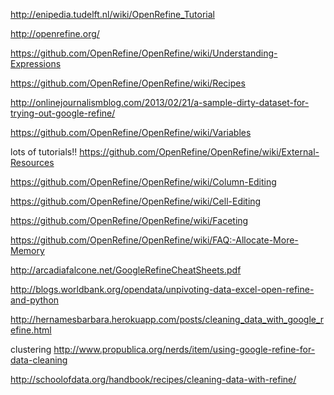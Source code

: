 http://enipedia.tudelft.nl/wiki/OpenRefine_Tutorial

http://openrefine.org/

https://github.com/OpenRefine/OpenRefine/wiki/Understanding-Expressions

https://github.com/OpenRefine/OpenRefine/wiki/Recipes

http://onlinejournalismblog.com/2013/02/21/a-sample-dirty-dataset-for-trying-out-google-refine/

https://github.com/OpenRefine/OpenRefine/wiki/Variables

lots of tutorials!!
https://github.com/OpenRefine/OpenRefine/wiki/External-Resources

https://github.com/OpenRefine/OpenRefine/wiki/Column-Editing

https://github.com/OpenRefine/OpenRefine/wiki/Cell-Editing

https://github.com/OpenRefine/OpenRefine/wiki/Faceting

https://github.com/OpenRefine/OpenRefine/wiki/FAQ:-Allocate-More-Memory

http://arcadiafalcone.net/GoogleRefineCheatSheets.pdf

http://blogs.worldbank.org/opendata/unpivoting-data-excel-open-refine-and-python

http://hernamesbarbara.herokuapp.com/posts/cleaning_data_with_google_refine.html

clustering
http://www.propublica.org/nerds/item/using-google-refine-for-data-cleaning

http://schoolofdata.org/handbook/recipes/cleaning-data-with-refine/
